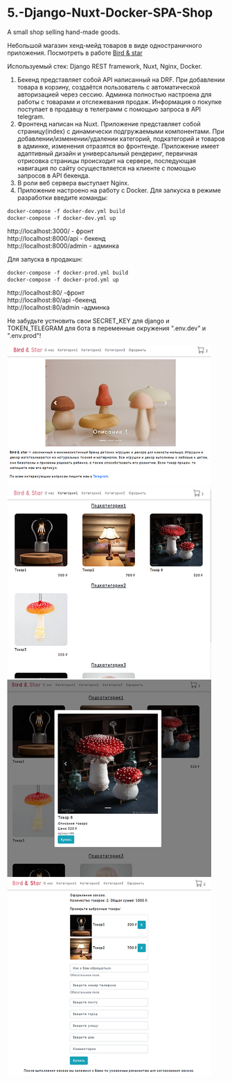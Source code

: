 # 5.-Django-Nuxt-Docker-SPA-Shop
A small shop selling hand-made goods.

Небольшой магазин хенд-мейд товаров в виде одностраничного приложения. Посмотреть в работе [Bird & star](http://bird-and-star.ru/)

Используемый стек: Django REST framework, Nuxt, Nginx, Docker.
1) Бекенд представляет собой API написанный на DRF. При добавлении товара в корзину, создаётся пользователь с автоматической авторизацией через сессию. Админка полностью настроена для работы с товарами и отслежевания продаж. Информация о покупке поступает в продавцу в телеграмм с помощью запроса в API telegram.
2) Фронтенд написан на Nuxt. Приложение представляет собой страницу(index) с динамически подгружаемыми компонентами. При добавлении/изменении/удалении категорий, подкатегорий и товаров в админке, изменения отразятся во фронтенде. Приложение имеет адаптивный дизайн и универсальный рендеринг, первичная отрисовка страницы происходит на сервере, последующая навигация по сайту осуществляется на клиенте с помощью запросов в API бекенда.
3) В роли веб сервера выступает Nginx.
4) Приложение настроено на работу с Docker. 
Для запкуска в режиме разработки введите команды:
```
docker-compose -f docker-dev.yml build
docker-compose -f docker-dev.yml up
```
http://localhost:3000/ - фронт  
http://localhost:8000/api - бекенд  
http://localhost:8000/admin - админка  

Для запуска в продакшн:
```
docker-compose -f docker-prod.yml build
docker-compose -f docker-prod.yml up
```
http://localhost:80/ -фронт  
http://localhost:80/api -бекенд  
http://localhost:80/admin -админка  

Не забудьте устновить свои SECRET_KEY для django и TOKEN_TELEGRAM для бота в переменные окружения ".env.dev" и ".env.prod"!

![](https://github.com/jimbojimih/5.-Django-Nuxt-Docker-SPA-Shop/blob/master/!screenshots%20for%20github/screen1.png)  
![](https://github.com/jimbojimih/5.-Django-Nuxt-Docker-SPA-Shop/blob/master/!screenshots%20for%20github/screen2.png)  
![](https://github.com/jimbojimih/5.-Django-Nuxt-Docker-SPA-Shop/blob/master/!screenshots%20for%20github/screen3.png)  
![](https://github.com/jimbojimih/5.-Django-Nuxt-Docker-SPA-Shop/blob/master/!screenshots%20for%20github/screen4.png)  


